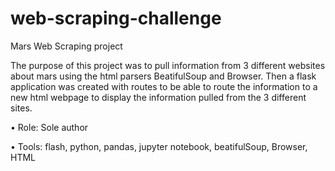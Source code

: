 # web-scraping-challenge

Mars Web Scraping project

The purpose of this project was to pull information from 3 different websites about mars using the html parsers BeatifulSoup and Browser. Then a flask application was created with routes to be able to route the information to a new html webpage to display the information pulled from the 3 different sites. 

•	Role: Sole author

•	Tools: flash, python, pandas, jupyter notebook, beatifulSoup, Browser, HTML 
